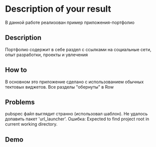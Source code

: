 # Description of your result

В данной работе реализован пример приложения-портфолио

## Description

Портфолио содержит в себе раздел с ссылками на социальные сети, опыт разработки, проекты и увлечения

## How to

В основном это приложение сделано с использованием обычных тектовых виджетов. Все разделы "обернуты" в Row 

## Problems

pubspec файл выглядит странно (использовал шаблон). Не удалось допавить пакет 'url_launcher'. Ошибка: Expected to find project root in current working directory.

## Demo





